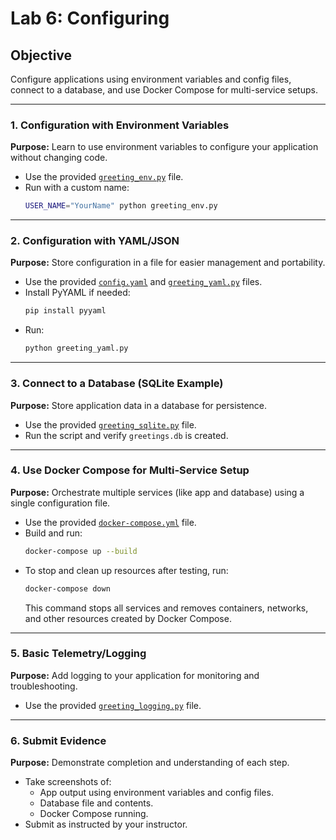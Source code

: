 # Lab 6: Configuring

## Objective
Configure applications using environment variables and config files, connect to a database, and use Docker Compose for multi-service setups.

---

### 1. Configuration with Environment Variables
**Purpose:** Learn to use environment variables to configure your application without changing code.

- Use the provided [`greeting_env.py`](../provided_lab_files/Lab6/greeting_env.py:1) file.
- Run with a custom name:
  ```sh
  USER_NAME="YourName" python greeting_env.py
  ```

---

### 2. Configuration with YAML/JSON
**Purpose:** Store configuration in a file for easier management and portability.

- Use the provided [`config.yaml`](../provided_lab_files/Lab6/config.yaml:1) and [`greeting_yaml.py`](../provided_lab_files/Lab6/greeting_yaml.py:1) files.
- Install PyYAML if needed:
  ```sh
  pip install pyyaml
  ```
- Run:
  ```sh
  python greeting_yaml.py
  ```

---

### 3. Connect to a Database (SQLite Example)
**Purpose:** Store application data in a database for persistence.

- Use the provided [`greeting_sqlite.py`](../provided_lab_files/Lab6/greeting_sqlite.py:1) file.
- Run the script and verify `greetings.db` is created.

---

### 4. Use Docker Compose for Multi-Service Setup
**Purpose:** Orchestrate multiple services (like app and database) using a single configuration file.

- Use the provided [`docker-compose.yml`](../provided_lab_files/Lab6/docker-compose.yml:1) file.
- Build and run:
  ```sh
  docker-compose up --build
  ```
- To stop and clean up resources after testing, run:
  ```sh
  docker-compose down
  ```
  This command stops all services and removes containers, networks, and other resources created by Docker Compose.

---

### 5. Basic Telemetry/Logging
**Purpose:** Add logging to your application for monitoring and troubleshooting.

- Use the provided [`greeting_logging.py`](../provided_lab_files/Lab6/greeting_logging.py:1) file.

---

### 6. Submit Evidence
**Purpose:** Demonstrate completion and understanding of each step.

- Take screenshots of:
  - App output using environment variables and config files.
  - Database file and contents.
  - Docker Compose running.
- Submit as instructed by your instructor.